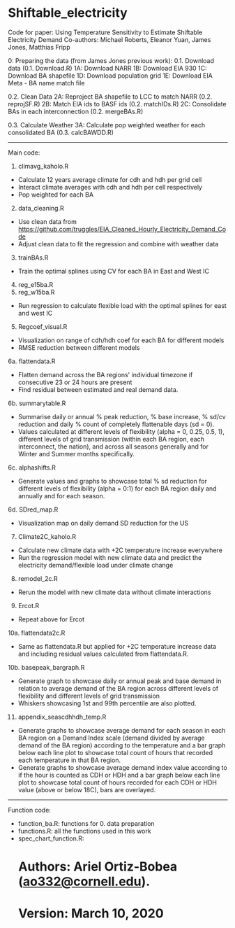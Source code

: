 # Shiftable_electricity
Code for paper: Using Temperature Sensitivity to Estimate Shiftable Electricity Demand
Co-authors: Michael Roberts, Eleanor Yuan, James Jones, Matthias Fripp

0: Preparing the data (from James Jones previous work):
0.1. Download data (0.1. Download.R)
  1A: Download NARR
  1B: Download EIA 930
  1C: Download BA shapefile
  1D: Download population grid
  1E: Download EIA Meta - BA name match file
  
0.2. Clean Data
  2A: Reproject BA shapefile to LCC to match NARR (0.2. reprojSF.R)
  2B: Match EIA ids to BASF ids (0.2. matchIDs.R)
  2C: Consolidate BAs in each interconnection (0.2. mergeBAs.R)
  
0.3. Calculate Weather
  3A: Calculate pop weighted weather for each consolidated BA (0.3. calcBAWDD.R)
  
--------------------------------------

Main code:

1. climavg_kaholo.R
  - Calculate 12 years average climate for cdh and hdh per grid cell
  - Interact climate averages with cdh and hdh per cell respectively
  - Pop weighted for each BA

2. data_cleaning.R
  - Use clean data from https://github.com/truggles/EIA_Cleaned_Hourly_Electricity_Demand_Code
  - Adjust clean data to fit the regression and combine with weather data

3. trainBAs.R
  - Train the optimal splines using CV for each BA in East and West IC

4. reg_e15ba.R
4. reg_w15ba.R
  - Run regression to calculate flexible load with the optimal splines for east and west IC

5. Regcoef_visual.R
  - Visualization on range of cdh/hdh coef for each BA for different models
  - RMSE reduction between different models

6a. flattendata.R
  - Flatten demand across the BA regions' individual timezone if consecutive 23 or 24 hours are present 
  - Find residual between estimated and real demand data.

6b. summarytable.R
  - Summarise daily or annual % peak reduction, % base increase, % sd/cv reduction and daily % count of completely flattenable days (sd = 0).
  - Values calculated at different levels of flexibility (alpha = 0, 0.25, 0.5, 1), different levels of grid transmission (within each BA region, each interconnect, the nation), and across all seasons generally and for Winter and Summer months specifically.

6c. alphashifts.R
  - Generate values and graphs to showcase total % sd reduction for different levels of flexibility (alpha = 0:1) for each BA region daily and annually and for each season.

6d. SDred_map.R
  - Visualization map on daily demand SD reduction for the US

7. Climate2C_kaholo.R
  - Calculate new climate data with +2C temperature increase everywhere
  - Run the regression model with new climate data and predict the electricity demand/flexible load under climate change

8. remodel_2c.R
  - Rerun the model with new climate data without climate interactions

9. Ercot.R
  - Repeat above for Ercot

10a. flattendata2c.R
  - Same as flattendata.R but applied for +2C temperature increase data and including residual values calculated from flattendata.R.

10b. basepeak_bargraph.R
  - Generate graph to showcase daily or annual peak and base demand in relation to average demand of the BA region across different levels of flexibility and different levels of grid transmission
  - Whiskers showcasing 1st and 99th percentile are also plotted.

11. appendix_seascdhhdh_temp.R
  - Generate graphs to showcase average demand for each season in each BA region on a Demand Index scale (demand divided by average demand of the BA region) according to the temperature and a bar graph below each line plot to showcase total count of hours that recorded each temperature in that BA region.
  - Generate graphs to showcase average demand index value according to if the hour is counted as CDH or HDH and a bar graph below each line plot to showcase total count of hours recorded for each CDH or HDH value (above or below 18C), bars are overlayed.

--------------------------------------

Function code:

- function_ba.R: functions for 0. data preparation 
- functions.R: all the functions used in this work
- spec_chart_function.R: 
  # Authors: Ariel Ortiz-Bobea (ao332@cornell.edu).
  # Version: March 10, 2020


